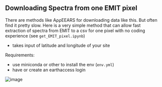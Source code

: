 ## Downloading Spectra from one EMIT pixel
There are methods like AρρEEARS for downloading data like this. But often find it pretty slow. Here is a very simple method that can allow fast extraction of spectra from EMIT to a csv for one pixel with no coding experience (see `get_EMIT_pixel.ipynb`)

- takes input of latitude and longitude of your site

Requirements:
- use miniconda or other to install the env (`env.yml`)
- have or create an earthaccess login

![image](https://github.com/user-attachments/assets/8c4c5847-5eb4-48c0-9324-2e2538a26d4e)
